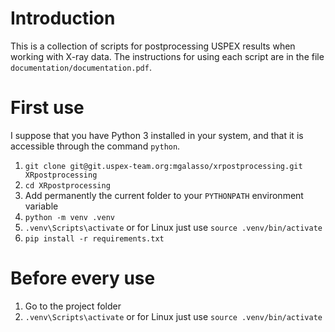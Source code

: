 # Introduction
This is a collection of scripts for postprocessing USPEX results when working with X-ray data.
The instructions for using each script are in the file `documentation/documentation.pdf`.

# First use
I suppose that you have Python 3 installed in your system, and that it is accessible through the command `python`.
1.  `git clone git@git.uspex-team.org:mgalasso/xrpostprocessing.git XRpostprocessing`
2.  `cd XRpostprocessing`
3.  Add permanently the current folder to your `PYTHONPATH` environment variable
4.  `python -m venv .venv`
5.  `.venv\Scripts\activate` or for Linux just use `source .venv/bin/activate`
6.  `pip install -r requirements.txt`

# Before every use
1.  Go to the project folder
2.  `.venv\Scripts\activate` or for Linux just use `source .venv/bin/activate`
